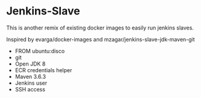 # Jenkins-Slave

This is another remix of existing docker images to easily run jenkins slaves.

Inspired by evarga/docker-images and mzagar/jenkins-slave-jdk-maven-git

- FROM ubuntu:disco
- git
- Open JDK 8
- ECR credentials helper
- Maven 3.6.3
- Jenkins user
- SSH access
